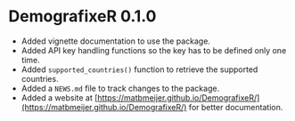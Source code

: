 # DemografixeR 0.1.0

* Added vignette documentation to use the package.
* Added API key handling functions so the key has to be defined only one time.
* Added `supported_countries()` function to retrieve the supported countries.
* Added a `NEWS.md` file to track changes to the package.
* Added a website at [https://matbmeijer.github.io/DemografixeR/](https://matbmeijer.github.io/DemografixeR/) for better documentation.
